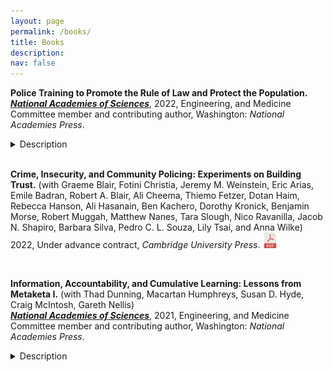 ```yaml
---
layout: page
permalink: /books/
title: Books
description: 
nav: false
---
```


<!---2022 Book #1--->
**Police Training to Promote the Rule of Law and Protect the Population.**     
[***National Academies of Sciences***](https://www.nap.edu/catalog/26467/police-training-to-promote-the-rule-of-law-and-protect-the-population?utm_source=All+DBASSE+Newsletters&utm_campaign=d34f13e1b2-CLAJ-INL-Report-2&utm_medium=email&utm_term=0_e16023964e-d34f13e1b2-275367179), 2022, Engineering, and Medicine Committee member and contributing author, Washington: *National Academies Press*.
<details>
  <summary>Description</summary>
Training police in the knowledge and skills necessary to support the rule of law and protect the public is a substantial component of the activities of international organizations that provide foreign assistance. Significant challenges with such training activities arise with the wide range of cultural, institutional, political, and social contexts across countries. In addition, foreign assistance donors often have to leverage programs and capacity in their own countries to provide training in partner countries, and there are many examples of training, including in the United States, that do not rely on the best scientific evidence of policing practices and training design. Studies have shown disconnects between the reported goals of training, notably that of protecting the population, and actual behaviors by police officers. These realities present a diversity of challenges and opportunities for foreign assistance donors and police training.

At the request of the U.S. State Department's Bureau of International Narcotics and Law Enforcement Affairs, the Committee on Law and Justice of the National Academies of Sciences, Engineering, and Medicine examined scientific evidence and assessed research needs for effective policing in the context of the challenges above. This report, the second in a series of five, responds to the following questions: What are the core knowledge and skills needed for police to promote the rule of law and protect the population? What is known about mechanisms (e.g., basic and continuing education or other capacity building programs) for developing the core skills needed for police to promote the rule of law and protect the population?

</details>

<br />

<!---2022 Book #2--->
**Crime, Insecurity, and Community Policing: Experiments on Building Trust.** (with Graeme Blair, Fotini Christia, Jeremy M. Weinstein, Eric Arias, Emile Badran, Robert A. Blair, Ali Cheema, Thiemo Fetzer, Dotan Haim, Rebecca Hanson, Ali Hasanain, Ben Kachero, Dorothy Kronick, Benjamin Morse, Robert Muggah, Matthew Nanes, Tara Slough, Nico Ravanilla, Jacob N. Shapiro, Barbara Silva, Pedro C. L. Souza, Lily Tsai, and Anna Wilke)     
2022, Under advance contract, *Cambridge University Press*.
<a href="https://egap.org/our-work-0/the-metaketa-initiative/round4-community-policing/">
  <img alt="download" src="/assets/img/pdf.png" alt="drawing" width="25"/>
</a>

<br />


<!---2021 Book #1--->
**Information, Accountability, and Cumulative Learning: Lessons from Metaketa I.** (with Thad Dunning, Macartan Humphreys, Susan D. Hyde, Craig McIntosh, Gareth Nellis)   
[***National Academies of Sciences***](https://www.nap.edu/catalog/26217/policing-to-promote-the-rule-of-law-and-protect-the-population), 2021, Engineering, and Medicine Committee member and contributing author, Washington: *National Academies Press*.
<details>
  <summary>Description</summary>
The U.S. Department of State, through its Bureau of International Narcotics and Law Enforcement Affairs (INL), provides foreign assistance and supports capacity building for criminal justice systems and police organizations in approximately 90 countries around the world. It has a mandate to strengthen fragile states, support democratic transitions, and stabilize conflict-affected societies by helping partner countries develop effective and accountable criminal justice sector institutions and systems.

While the science of policing outcomes has grown in recent years, it is limited in context, with much of the research conducted on policing taking place in the Global North countries (e.g., the United Kingdom and United States). It is also limited in purpose, with much research focused on examining crime reduction as opposed to examining the harms to the public as the result of crimes, violence, and any effects of policing activities.

At the request of INL, Policing to Promote the Rule of Law and Protect the Population explores the organizational policies, structures, or practices (e.g., HR and recruiting, legal authorities, reporting lines, etc.) that will enable a police service to promote the rule of law and protect the population. This report presents an overview of the state of research and highlights promising areas to guide policing reform and interventions.

</details>


<br />


